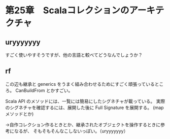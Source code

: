 # 第25章　Scalaコレクションのアーキテクチャ

## uryyyyyyy

すごく使いやすそうですが、他の言語と較べてどうなんでしょうか？

## rf

この辺も継承と generics をうまく組み合わせるためにすごく頑張っているところ。
CanBuildFrom とかすごい。

Scala API のメソッドには、一覧には簡易にしたシグネチャが載っている。
実際のシグネチャを確認するには、展開した後に Full Signature を展開する。
(map メソッドとか)


→自作コレクション作るときとか、継承されたオブジェクトを操作するときに参考になるが、
そもそもそんなこしないっぽい。（uryyyyyyy）
